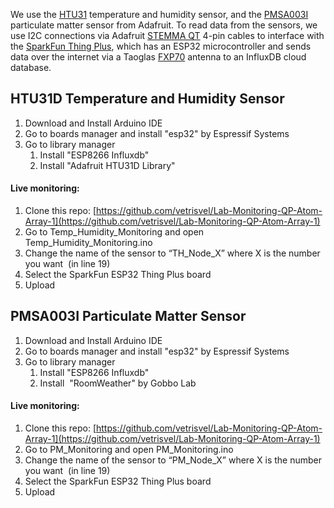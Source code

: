 We use the [HTU31](https://www.adafruit.com/product/4832) temperature and humidity sensor, and the [PMSA003I](https://www.adafruit.com/product/4632) particulate matter sensor from Adafruit. To read data from the sensors, we use I2C connections via Adafruit [STEMMA QT](https://www.adafruit.com/product/4210) 4-pin cables to interface with the [SparkFun Thing Plus](https://www.sparkfun.com/sparkfun-thing-plus-esp32-wroom-u-fl.html), which has an ESP32 microcontroller and sends data over the internet via a Taoglas [FXP70](https://www.taoglas.com/product/freedom-fxp70-2-4ghz-flex-pcb-antenna/) antenna to an InfluxDB cloud database.

## HTU31D Temperature and Humidity Sensor

1. Download and Install Arduino IDE
2. Go to boards manager and install "esp32" by Espressif Systems
3. Go to library manager
	1. Install "ESP8266 Influxdb"
	2. Install "Adafruit HTU31D Library"
#### Live monitoring:

1. Clone this repo: [https://github.com/vetrisvel/Lab-Monitoring-QP-Atom-Array-1](https://github.com/vetrisvel/Lab-Monitoring-QP-Atom-Array-1)
2. Go to Temp_Humidity_Monitoring and open Temp_Humidity_Monitoring.ino
4. Change the name of the sensor to “TH_Node_X” where X is the number you want  (in line 19)
5. Select the SparkFun ESP32 Thing Plus board
6. Upload    

## PMSA003I Particulate Matter Sensor

1. Download and Install Arduino IDE
2. Go to boards manager and install "esp32" by Espressif Systems
3. Go to library manager
	1. Install "ESP8266 Influxdb"
	2. Install  "RoomWeather" by Gobbo Lab
#### Live monitoring:

1. Clone this repo: [https://github.com/vetrisvel/Lab-Monitoring-QP-Atom-Array-1](https://github.com/vetrisvel/Lab-Monitoring-QP-Atom-Array-1)
2. Go to PM_Monitoring and open PM_Monitoring.ino
4. Change the name of the sensor to “PM_Node_X” where X is the number you want  (in line 19)
5. Select the SparkFun ESP32 Thing Plus board
6. Upload
